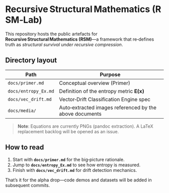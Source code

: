 # Recursive Structural Mathematics (RSM‑Lab)

This repository hosts the public artefacts for **Recursive Structural Mathematics
(RSM)**—a framework that re‑defines truth as *structural survival under recursive
compression*.

## Directory layout

| Path | Purpose |
|------|---------|
| `docs/primer.md` | Conceptual overview (Primer) |
| `docs/entropy_Ex.md` | Definition of the entropy metric **E(x)** |
| `docs/vec_drift.md` | Vector‑Drift Classification Engine spec |
| `docs/media/` | Auto‑extracted images referenced by the above documents |

> **Note**: Equations are currently PNGs (pandoc extraction).  A LaTeX
> replacement backlog will be opened as an issue.

## How to read

1. Start with **`docs/primer.md`** for the big‑picture rationale.  
2. Jump to **`docs/entropy_Ex.md`** to see how entropy is measured.  
3. Finish with **`docs/vec_drift.md`** for drift detection mechanics.

That’s it for the alpha drop—code demos and datasets will be added in
subsequent commits.
